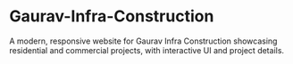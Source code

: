 # Gaurav-Infra-Construction
A modern, responsive website for Gaurav Infra Construction showcasing residential and commercial projects, with interactive UI and project details.
